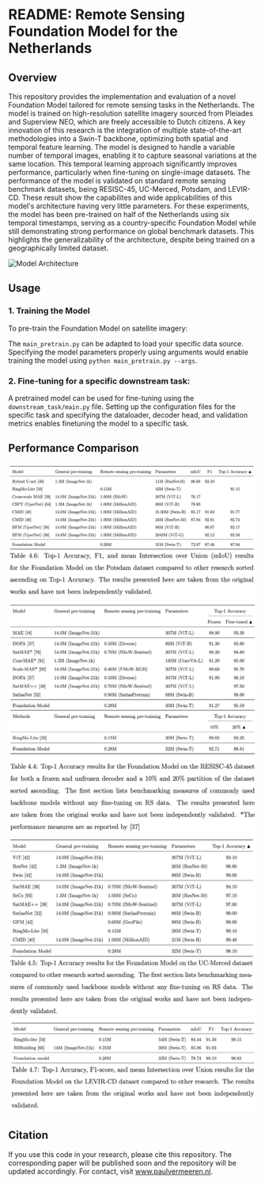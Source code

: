 # README: Remote Sensing Foundation Model for the Netherlands

## Overview

This repository provides the implementation and evaluation of a novel Foundation Model tailored for remote sensing tasks in the Netherlands. The model is trained on high-resolution satellite imagery sourced from Pleiades and Superview NEO, which are freely accessible to Dutch citizens. A key innovation of this research is the integration of multiple state-of-the-art methodologies into a Swin-T backbone, optimizing both spatial and temporal feature learning. The model is designed to handle a variable number of temporal images, enabling it to capture seasonal variations at the same location. This temporal learning approach significantly improves performance, particularly when fine-tuning on single-image datasets. The performance of the model is validated on standard remote sensing benchmark datasets, being RESISC-45, UC-Merced, Potsdam, and LEVIR-CD. These result show the capabilites and wide applicabilities of this model's architecture having very little parameters. For these experiments, the model has been pre-trained on half of the Netherlands using six temporal timestamps, serving as a country-specific Foundation Model while still demonstrating strong performance on global benchmark datasets. This highlights the generalizability of the architecture, despite being trained on a geographically limited dataset.

![Model Architecture](assets/architecture.png)

## Usage

### 1. Training the Model

To pre-train the Foundation Model on satellite imagery:

The `main_pretrain.py` can be adapted to load your specific data source. Specifying the model parameters properly using arguments would enable training the model using `python main_pretrain.py --args`. 

### 2. Fine-tuning for a specific downstream task:

A pretrained model can be used for fine-tuning using the `downstream_task/main.py` file. Setting up the configuration files for the specific task and specifying the dataloader, decoder head, and validation metrics enables finetuning the model to a specific task.

## Performance Comparison

![Potsdam](assets/performance_potsdam.png)
![Resisc45](assets/performance_resisc.png)
![UC-Merced](assets/performance_merced.png)
![Levir-CD](assets/performance_levir.png)

## Citation

If you use this code in your research, please cite this repository. 
The corresponding paper will be published soon and the repository will be updated accordingly.
For contact, visit www.paulvermeeren.nl.
